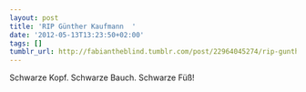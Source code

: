 ```yaml
---
layout: post
title: 'RIP Günther Kaufmann  '
date: '2012-05-13T13:23:50+02:00'
tags: []
tumblr_url: http://fabiantheblind.tumblr.com/post/22964045274/rip-gunther-kaufmann
---
```

Schwarze Kopf. Schwarze Bauch. Schwarze Füß!
